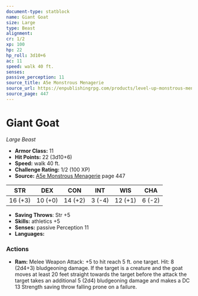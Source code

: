 ```yaml
---
document-type: statblock
name: Giant Goat
size: Large
type: Beast
alignment: 
cr: 1/2
xp: 100
hp: 22
hp_roll: 3d10+6
ac: 11
speed: walk 40 ft.
senses: 
passive_perception: 11
source_title: A5e Monstrous Menagerie
source_url: https://enpublishingrpg.com/products/level-up-monstrous-menagerie-a5e
source_page: 447
---
```


# Giant Goat

*Large* *Beast*

- **Armor Class:** 11
- **Hit Points:** 22 (3d10+6)
- **Speed:** walk 40 ft.
- **Challenge Rating:** 1/2 (100 XP)
- **Source:** [A5e Monstrous Menagerie](https://enpublishingrpg.com/products/level-up-monstrous-menagerie-a5e) page 447

| STR | DEX | CON | INT | WIS | CHA |
| --- | --- | --- | --- | --- | --- |
| 16 (+3) | 10 (+0) | 14 (+2) | 3 (-4) | 12 (+1) | 6 (-2) |

- **Saving Throws**: Str +5
- **Skills:** athletics +5
- **Senses:** passive Perception 11
- **Languages:** 

### Actions

- **Ram:** Melee Weapon Attack: +5 to hit  reach 5 ft.  one target. Hit: 8 (2d4+3) bludgeoning damage. If the target is a creature and the goat moves at least 20 feet straight towards the target before the attack  the target takes an additional 5 (2d4) bludgeoning damage and makes a DC 13 Strength saving throw  falling prone on a failure.
